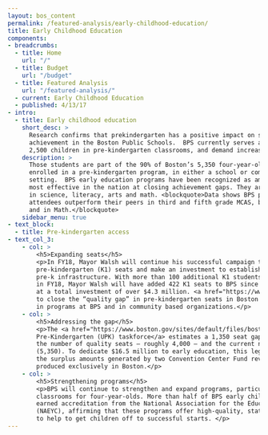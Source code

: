 ```yaml
---
layout: bos_content
permalink: /featured-analysis/early-childhood-education/
title: Early Childhood Education
components:
- breadcrumbs:
  - title: Home
    url: "/"
  - title: Budget
    url: "/budget"
  - title: Featured Analysis
    url: "/featured-analysis/"
  - current: Early Childhood Education
  - published: 4/13/17
- intro:
  - title: Early childhood education
    short_desc: >
      Research confirms that prekindergarten has a positive impact on student 
      achievement in the Boston Public Schools.  BPS currently serves approximately 
      2,500 children in pre-kindergarten classrooms, and demand increases every year.
    description: >
      Those students are part of the 90% of Boston’s 5,350 four-year-olds who are 
      enrolled in a pre-kindergarten program, in either a school or community-based 
      setting.  BPS early education programs have been recognized as among the 
      most effective in the nation at closing achievement gaps. They are content-rich 
      in science, literacy, arts and math. <blockquote>Data shows BPS prekindergarten 
      attendees outperform their peers in third and fifth grade MCAS, both in ELA 
      and in Math.</blockquote> 
    sidebar_menu: true    
- text_block:
  - title: Pre-kindergarten access
- text_col_3:
    - col: >
        <h5>Expanding seats</h5>
        <p>In FY18, Mayor Walsh will continue his successful campaign to expand BPS 
        pre-kindergarten (K1) seats and make an investment to establish a universal 
        pre-k infrastructure. With more than 100 additional K1 students to be served 
        in FY18, Mayor Walsh will have added 422 K1 seats to BPS since he took office 
        at a total investment of over $4.3 million. <a href="https://www.boston.gov/news/new-comprehensive-education-finance-reform-legislation">Mayor Walsh has also filed early education finance legislation</a> 
        to close the “quality gap” in pre-kindergarten seats in Boston by investing 
        in programs at BPS and in community based organizations.</p>
    - col: >
        <h5>Addressing the gap</h5>
        <p>The <a href="https://www.boston.gov/sites/default/files/boston_upk_report_april_2016.pdf">Universal 
        Pre-Kindergarten (UPK) taskforce</a> estimates a 1,350 seat gap in Boston between 
        the number of quality seats — roughly 4,000 — and the current number of 4-year olds 
        (5,350). To dedicate $16.5 million to early education, this legislation would redirect
        the surplus amounts generated by two Convention Center Fund revenues that are 
        produced exclusively in Boston.</p>
    - col: >
        <h5>Strengthening programs</h5>
        <p>BPS will continue to strengthen and expand programs, particularly full-day K1 
        classrooms for four-year-olds. More than half of BPS early childhood classrooms have
        earned accreditation from the National Association for the Education of Young Children 
        (NAEYC), affirming that these programs offer high-quality, state-of-the-art education 
        to help to get children off to successful starts. </p>        
---
```

